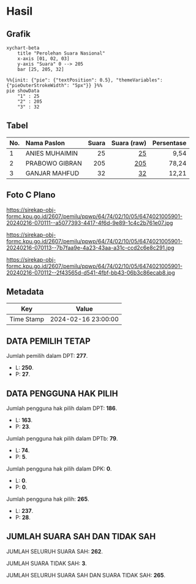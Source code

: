 # Hasil

## Grafik

```mermaid
xychart-beta
    title "Perolehan Suara Nasional"
    x-axis [01, 02, 03]
    y-axis "Suara" 0 --> 205
    bar [25, 205, 32]
```

```mermaid
%%{init: {"pie": {"textPosition": 0.5}, "themeVariables": {"pieOuterStrokeWidth": "5px"}} }%%
pie showData
    "1" : 25
    "2" : 205
    "3" : 32
```

## Tabel

| No. | Nama Paslon    | Suara | Suara (raw) | Persentase |
|:--- |:-------------- | -----:| -----------:| ----------:|
| 1   | ANIES MUHAIMIN | 25    | [25][p-1]   | 9,54       |
| 2   | PRABOWO GIBRAN | 205   | [205][p-2]  | 78,24      |
| 3   | GANJAR MAHFUD  | 32    | [32][p-3]   | 12,21      |


[p-1]: https://github.com/gigit-pemilu/pemilu-2024/blob/main/pilpres/hitung-suara/sub/64-kalimantan-timur/sub/74-kota-bontang/sub/02-bontang-selatan/sub/1005-bontang-lestari/sub/901-tps/sub/paslon-1.txt
[p-2]: https://github.com/gigit-pemilu/pemilu-2024/blob/main/pilpres/hitung-suara/sub/64-kalimantan-timur/sub/74-kota-bontang/sub/02-bontang-selatan/sub/1005-bontang-lestari/sub/901-tps/sub/paslon-2.txt
[p-3]: https://github.com/gigit-pemilu/pemilu-2024/blob/main/pilpres/hitung-suara/sub/64-kalimantan-timur/sub/74-kota-bontang/sub/02-bontang-selatan/sub/1005-bontang-lestari/sub/901-tps/sub/paslon-3.txt

## Foto C Plano

https://sirekap-obj-formc.kpu.go.id/2607/pemilu/ppwp/64/74/02/10/05/6474021005901-20240216-070111--a5077393-4417-4f6d-9e89-1c4c2b761e07.jpg

https://sirekap-obj-formc.kpu.go.id/2607/pemilu/ppwp/64/74/02/10/05/6474021005901-20240216-070113--7b7faa9e-4a23-43aa-a31c-ccd2c6e8c291.jpg

https://sirekap-obj-formc.kpu.go.id/2607/pemilu/ppwp/64/74/02/10/05/6474021005901-20240216-070112--2f43565d-d541-4fbf-bb43-06b3c86ecab8.jpg


## Metadata

| Key        | Value               |
| ---------- | ------------------- |
| Time Stamp | 2024-02-16 23:00:00 |


## DATA PEMILIH TETAP

Jumlah pemilih dalam DPT: **277**.
 * L: **250**.
 * P: **27**.

## DATA PENGGUNA HAK PILIH

Jumlah pengguna hak pilih dalam DPT: **186**.
 * L: **163**.
 * P: **23**.

Jumlah pengguna hak pilih dalam DPTb: **79**.
 * L: **74**.
 * P: **5**.

Jumlah pengguna hak pilih dalam DPK: **0**.
 * L: **0**.
 * P: **0**.

Jumlah pengguna hak pilih: **265**.
 * L: **237**.
 * P: **28**.

## JUMLAH SUARA SAH DAN TIDAK SAH

JUMLAH SELURUH SUARA SAH: **262**.

JUMLAH SUARA TIDAK SAH: **3**.

JUMLAH SELURUH SUARA SAH DAN SUARA TIDAK SAH: **265**.



